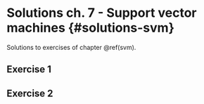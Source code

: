 # Solutions ch. 7 - Support vector machines {#solutions-svm}

Solutions to exercises of chapter \@ref(svm).

## Exercise 1

## Exercise 2

